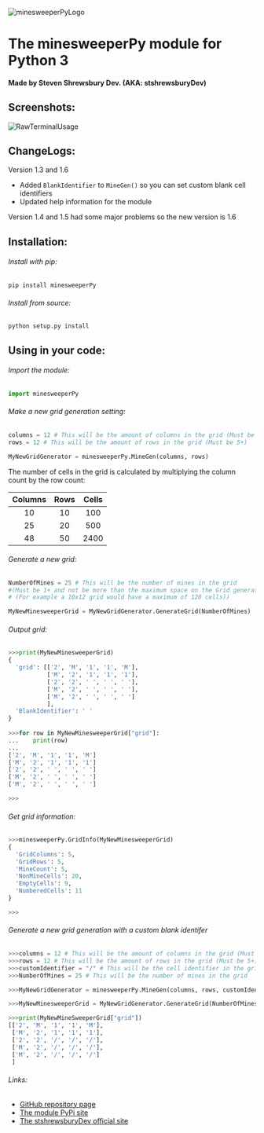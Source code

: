 ![minesweeperPyLogo](https://stshrewsburydev.github.io/official_site/API/ProjectScreenshots/minesweeperPy/minesweeperPyLogo.png "minesweeperPy logo")

The minesweeperPy module for Python 3
=====================================

#### Made by Steven Shrewsbury Dev. (AKA: stshrewsburyDev)


Screenshots:
------------

![RawTerminalUsage](https://stshrewsburydev.github.io/official_site/API/ProjectScreenshots/minesweeperPy/minesweeperPy0001.png "Raw terminal usage")

ChangeLogs:
-----------

Version 1.3 and 1.6

* Added ``BlankIdentifier`` to ``MineGen()`` so you can set custom blank cell identifiers
* Updated help information for the module

Version 1.4 and 1.5 had some major problems so the new version is 1.6

Installation:
-------------

###### Install with pip:

```
pip install minesweeperPy
```

###### Install from source:

```
python setup.py install
```

Using in your code:
-------------------

###### Import the module:

```py
import minesweeperPy
```

###### Make a new grid generation setting:

```py
columns = 12 # This will be the amount of columns in the grid (Must be 5+)
rows = 12 # This will be the amount of rows in the grid (Must be 5+)

MyNewGridGenerator = minesweeperPy.MineGen(columns, rows)
```

The number of cells in the grid is calculated by multiplying the column count by the row count:

| Columns | Rows | Cells |
|:-------:|:----:|:-----:|
| 10      | 10   | 100   |
| 25      | 20   | 500   |
| 48      | 50   | 2400  |

###### Generate a new grid:

```py
NumberOfMines = 25 # This will be the number of mines in the grid
#(Must be 1+ and not be more than the maximum space on the Grid generation
# (For example a 10x12 grid would have a maximum of 120 cells))

MyNewMinesweeperGrid = MyNewGridGenerator.GenerateGrid(NumberOfMines)
```

###### Output grid:

```py
>>>print(MyNewMinesweeperGrid)
{
  'grid': [['2', 'M', '1', '1', 'M'],
           ['M', '2', '1', '1', '1'],
           ['2', '2', ' ', ' ', ' '],
           ['M', '2', ' ', ' ', ' '],
           ['M', '2', ' ', ' ', ' ']
           ],
  'BlankIdentifier': ' '
}
 
>>>for row in MyNewMinesweeperGrid["grid"]:
...    print(row)
...
['2', 'M', '1', '1', 'M']
['M', '2', '1', '1', '1']
['2', '2', ' ', ' ', ' ']
['M', '2', ' ', ' ', ' ']
['M', '2', ' ', ' ', ' ']

>>>
```

###### Get grid information:

```py
>>>minesweeperPy.GridInfo(MyNewMinesweeperGrid)
{
  'GridColumns': 5,
  'GridRows': 5,
  'MineCount': 5,
  'NonMineCells': 20,
  'EmptyCells': 9, 
  'NumberedCells': 11
}

>>>
```

###### Generate a new grid generation with a custom blank identifer
```py
>>>columns = 12 # This will be the amount of columns in the grid (Must be 5+)
>>>rows = 12 # This will be the amount of rows in the grid (Must be 5+)
>>>customIdentifier = "/" # This will be the cell identifier in the grid (Must be a string value)
>>>NumberOfMines = 25 # This will be the number of mines in the grid

>>>MyNewGridGenerator = minesweeperPy.MineGen(columns, rows, customIdentifier)

>>>MyNewMinesweeperGrid = MyNewGridGenerator.GenerateGrid(NumberOfMines)

>>>print(MyNewMineSweeperGrid["grid"])
[['2', 'M', '1', '1', 'M'],
 ['M', '2', '1', '1', '1'],
 ['2', '2', '/', '/', '/'],
 ['M', '2', '/', '/', '/'],
 ['M', '2', '/', '/', '/']
 ]
```

###### Links:

* [GitHub repository page](https://github.com/stshrewsburyDev/minesweeperPy)
* [The module PyPi site](https://pypi.org/project/minesweeperPy/)
* [The stshrewsburyDev official site](https://stshrewsburydev.github.io/official_site/)
